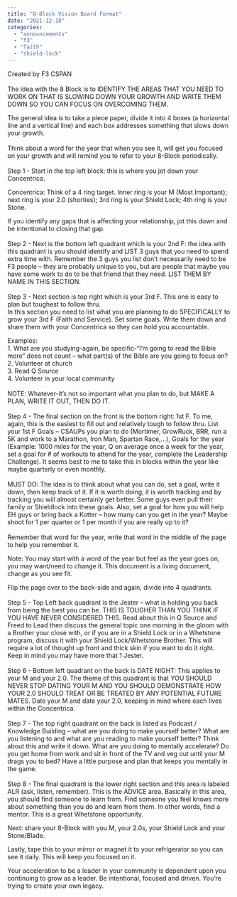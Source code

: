 ```yaml
---
title: "8-Block Vision Board Format"
date: "2021-12-18"
categories: 
  - "announcements"
  - "f3"
  - "faith"
  - "shield-lock"
---
```


Created by F3 CSPAN  
   
The idea with the 8 Block is to IDENTIFY THE AREAS THAT YOU NEED TO WORK ON THAT IS SLOWING DOWN YOUR GROWTH AND WRITE THEM DOWN SO YOU CAN FOCUS ON OVERCOMING THEM.

The general idea is to take a piece paper, divide it into 4 boxes (a horizontal line and a vertical line) and each box addresses something that slows down your growth.  
   
Think about a word for the year that when you see it, will get you focused on your growth and will remind you to refer to your 8-Block periodically.  
   
Step 1 - Start in the top left block: this is where you jot down your Concentrica.

Concentrica: Think of a 4 ring target. Inner ring is your M (Most Important); next ring is your 2.0 (shorties); 3rd ring is your Shield Lock; 4th ring is your Stone.

If you identify any gaps that is affecting your relationship, jot this down and be intentional to closing that gap.  
   
Step 2 - Next is the bottom left quadrant which is your 2nd F: the idea with this quadrant is you should identify and LIST 3 guys that you need to spend extra time with. Remember the 3 guys you list don’t necessarily need to be F3 people – they are probably unique to you, but are people that maybe you have some work to do to be that friend that they need. LIST THEM BY NAME IN THIS SECTION.  
   
Step 3 - Next section is top right which is your 3rd F. This one is easy to plan but toughest to follow thru.  
In this section you need to list what you are planning to do SPECIFICALLY to grow your 3rd F (Faith and Service). Set some goals. Write them down and share them with your Concentrica so they can hold you accountable.

Examples:  
1\. What are you studying-again, be specific-“I’m going to read the Bible more” does not count – what part(s) of the Bible are you going to focus on?  
2\. Volunteer at church  
3\. Read Q Source  
4\. Volunteer in your local community  
   
NOTE: Whatever-it’s not so important what you plan to do, but MAKE A PLAN, WRITE IT OUT, THEN DO IT.  
   
Step 4 - The final section on the front is the bottom right: 1st F. To me, again, this is the easiest to fill out and relatively tough to follow thru. List your 1st F Goals – CSAUPs you plan to do (Mortimer, GrowRuck, BRR, run a 5K and work to a Marathon, Iron Man, Spartan Race,…), Goals for the year (Example: 1000 miles for the year, Q on average once a week for the year, set a goal for # of workouts to attend for the year, complete the Leadership Challenge). It seems best to me to take this in blocks within the year like maybe quarterly or even monthly.  
   
MUST DO: The idea is to think about what you can do, set a goal, write it down, then keep track of it. If it is worth doing, it is worth tracking and by tracking you will almost certainly get better. Some guys even pull their family or Shieldlock into these goals. Also, set a goal for how you will help EH guys or bring back a Kotter – how many can you get in the year? Maybe shoot for 1 per quarter or 1 per month if you are really up to it?  
   
Remember that word for the year, write that word in the middle of the page to help you remember it.

Note: You may start with a word of the year but feel as the year goes on, you may want/need to change it. This document is a living document, change as you see fit.

Flip the page over to the back-side and again, divide into 4 quadrants.  
   
Step 5 - Top Left back quadrant is the Jester – what is holding you back from being the best you can be. THIS IS TOUGHER THAN YOU THINK IF YOU HAVE NEVER CONSIDERED THIS. Read about this in Q Source and Freed to Lead then discuss the general topic one morning in the gloom with a Brother your close with, or if you are in a Shield Lock or in a Whetstone program, discuss it with your Shield Lock/Whetstone Brother. This will require a lot of thought up front and thick skin if you want to do it right. Keep in mind you may have more that 1 Jester.  
   
Step 6 - Bottom left quadrant on the back is DATE NIGHT: This applies to your M and your 2.0. The theme of this quadrant is that YOU SHOULD NEVER STOP DATING YOUR M AND YOU SHOULD DEMONSTRATE HOW YOUR 2.0 SHOULD TREAT OR BE TREATED BY ANY POTENTIAL FUTURE MATES. Date your M and date your 2.0, keeping in mind where each lives within the Concentrica.  
   
Step 7 - The top right quadrant on the back is listed as Podcast / Knowledge Building – what are you doing to make yourself better? What are you listening to and what are you reading to make yourself better? Think about this and write it down. What are you doing to mentally accelerate? Do you get home from work and sit in front of the TV and veg out until your M drags you to bed? Have a little purpose and plan that keeps you mentally in the game.  
   
Step 8 - The final quadrant is the lower right section and this area is labeled ALR (ask, listen, remember). This is the ADVICE area. Basically in this area, you should find someone to learn from. Find someone you feel knows more about something than you do and learn from them. In other words, find a mentor. This is a great Whetstone opportunity.

Next: share your 8-Block with you M, your 2.0s, your Shield Lock and your Stone/Blade.

Lastly, tape this to your mirror or magnet it to your refrigerator so you can see it daily. This will keep you focused on it.

Your acceleration to be a leader in your community is dependent upon you continuing to grow as a leader. Be intentional, focused and driven. You’re trying to create your own legacy.
